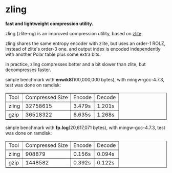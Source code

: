 zling
=====

**fast and lightweight compression utility.**

zling (zlite-ng) is an improved compression utility, based on [zlite](https://github.com/richox/zlite).

zling shares the same entropy encoder with zlite, but uses an order-1 ROLZ, instead of zlite's order-3 one. and output index is encoded independently with another Polar table plus some extra bits.

in practice, zling compresses better and a bit slower than zlite, but decompresses faster.

simple benchmark with __enwik8__(100,000,000 bytes), with mingw-gcc-4.7.3, test was done on ramdisk:

<table border="1">
 <tr><td>Tool</td>  <td>Compressed Size</td> <td>Encode</td> <td>Decode</td></tr>
 <tr><td>zling</td> <td>32758615</td>        <td>3.479s</td> <td>1.201s</td></tr>
 <tr><td>gzip</td>  <td>36518322</td>        <td>6.635s</td> <td>1.268s</td></tr>
</table>

simple benchmark with __fp.log__(20,617,071 bytes), with mingw-gcc-4.7.3, test was done on ramdisk:

<table border="1">
 <tr><td>Tool</td>  <td>Compressed Size</td> <td>Encode</td> <td>Decode</td></tr>
 <tr><td>zling</td> <td>908879</td>          <td>0.156s</td> <td>0.094s</td></tr>
 <tr><td>gzip</td>  <td>1448582</td>         <td>0.392s</td> <td>0.122s</td></tr>
</table>
